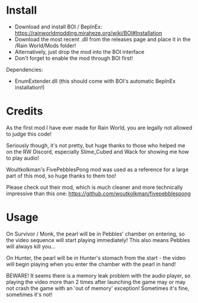 # Install
- Download and install BOI / BepInEx: https://rainworldmodding.miraheze.org/wiki/BOI#Installation
- Download the most recent .dll from the releases page and place it in the /Rain World/Mods folder!
- Alternatively, just drop the mod into the BOI interface
- Don't forget to enable the mod through BOI first!

Dependencies:
- EnumExtender.dll (this should come with BOI's automatic BepInEx installation!)

# Credits
As the first mod I have ever made for Rain World, you are legally not allowed to judge this code!

Seriously though, it's not pretty, but huge thanks to those who helped me on the RW Discord, especially Slime_Cubed and Wack for showing me how to play audio!

Woultkolkman's FivePebblesPong mod was used as a reference for a large part of this mod, so huge thanks to them too!

Please check out their mod, which is much cleaner and more technically impressive than this one:
https://github.com/woutkolkman/fivepebblespong

# Usage
On Survivor / Monk, the pearl will be in Pebbles' chamber on entering, so the video sequence will start playing immediately!
This also means Pebbles will always kill you... 

On Hunter, the pearl will be in Hunter's stomach from the start - the video will begin playing when you enter the chamber with the pearl in hand!

BEWARE! It seems there is a memory leak problem with the audio player, so playing the video more than 2 times after launching the game may or may not crash the game with an 'out of memory' exception! Sometimes it's fine, sometimes it's not!
